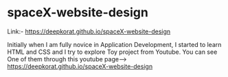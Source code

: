 # spaceX-website-design
Link:- https://deepkorat.github.io/spaceX-website-design

Initially when I am fully novice in Application Development, I started to learn HTML and CSS and I try to explore Toy project from Youtube.
You can see One of them through this youtube page--> https://deepkorat.github.io/spaceX-website-design
